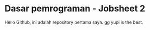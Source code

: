 # Dasar pemrograman - Jobsheet 2

Hello Github, ini adalah repository pertama saya. gg yupi is the best.